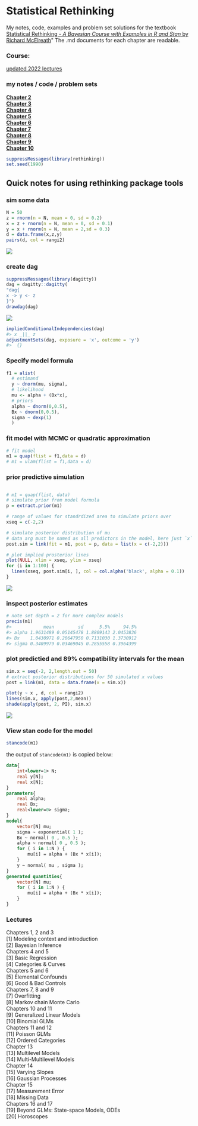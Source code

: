 
<!-- README.md is generated from README.Rmd. Please edit that file -->

# Statistical Rethinking

<!-- badges: start -->

<!-- badges: end -->

My notes, code, examples and problem set solutions for the textbook
[Statistical Rethinking - *A Bayesian Course with Examples in R and
Stan* by Richard
McElreath](https://xcelab.net/rm/statistical-rethinking/)" The .md
documents for each chapter are readable.

### Course:

[updated 2022
lectures](https://www.youtube.com/playlist?list=PLDcUM9US4XdMROZ57-OIRtIK0aOynbgZN)

### my notes / code / problem sets

[**Chapter 2**](https://github.com/MattPM/Rthink/blob/master/Chapter%202.%20Small%20Worlds%20and%20Large%20Worlds/ch2.md)  
[**Chapter 3**](https://github.com/MattPM/Rthink/blob/master/Chapter%203.%20Sampling%20the%20Imaginary/ch3.md)  
[**Chapter 4**](https://github.com/MattPM/Rthink/blob/master/Chapter%204.%20Geocentric%20Models/Ch4.md)  
[**Chapter 5**](https://github.com/MattPM/Rthink/blob/master/Chapter%205.%20DAGs%20multiple%20regression%20causal%20inference/ch5.md)  
[**Chapter 6**](https://github.com/MattPM/Rthink/blob/master/Chapter%206.%20bias%20colineariry%20berkson's%2C%20simpsons%20paradox%20types%20of%20bias/ch6.md)  
[**Chapter 7**](https://github.com/MattPM/Rthink/blob/master/Chapter%207.%20model%20selection%20information%20theory%20entropy%20cross%20validation/ch7.md)  
[**Chapter 8**](https://github.com/MattPM/Rthink/blob/master/chapter%208.%20interactions%20discrete%20and%20continuous/ch8.md)  
[**Chapter 9**](https://github.com/MattPM/Rthink/blob/master/Chapter%209.%20Markov%20Chain%20Monte%20Carlo/ch9.md)  
[**Chapter 10**](https://github.com/MattPM/Rthink/blob/master/Chapter%2010.%20GLMs%20and%20maximum%20entropy/ch10.md)  
<!-- [**Chapter 11**]()   --> <!-- [**Chapter 12**]()   -->
<!-- [**Chapter 13**]()   --> <!-- [**Chapter 14**]()   -->
<!-- [**Chapter 15**]()   -->

``` r
suppressMessages(library(rethinking))
set.seed(1990)
```

## Quick notes for using rethinking package tools

### sim some data

``` r
N = 50
z = rnorm(n = N, mean = 0, sd = 0.2)
x = z + rnorm(n = N, mean = 0, sd = 0.1)
y = x + rnorm(n = N, mean = 2,sd = 0.3)
d = data.frame(x,z,y)
pairs(d, col = rangi2)
```

![](README_files/figure-gfm/unnamed-chunk-3-1.png)<!-- -->

### create dag

``` r
suppressMessages(library(dagitty))
dag = dagitty::dagitty(
"dag{
x -> y <- z
}")
drawdag(dag)
```

![](README_files/figure-gfm/unnamed-chunk-4-1.png)<!-- -->

``` r
impliedConditionalIndependencies(dag)
#> x _||_ z
adjustmentSets(dag, exposure = 'x', outcome = 'y')
#>  {}
```

### Specify model formula

``` r
f1 = alist( 
  # estimand
  y ~ dnorm(mu, sigma),
  # likelihood
  mu <- alpha + (Bx*x), 
  # priors 
  alpha ~ dnorm(0,0.5), 
  Bx ~ dnorm(0,0.5), 
  sigma ~ dexp(1)
  )
```

### fit model with MCMC or quadratic approximation

``` r
# fit model 
m1 = quap(flist = f1,data = d)
# m1 = ulam(flist = f1,data = d)
```

### prior predictive simulation

``` r

# m1 = quap(flist, data)
# simulate prior from model formula 
p = extract.prior(m1)

# range of values for standrdized area to simulate priors over 
xseq = c(-2,2)

# simulate posterior distribution of mu
# data arg must be named as all predictors in the model, here just `x`
post.sim = link(fit = m1, post = p, data = list(x = c(-2,2)))

# plot implied prosterior lines 
plot(NULL, xlim = xseq, ylim = xseq)
for (i in 1:100) {
  lines(xseq, post.sim[i, ], col = col.alpha('black', alpha = 0.1))
}
```

![](README_files/figure-gfm/unnamed-chunk-7-1.png)<!-- -->

### inspect posterior estimates

``` r
# note set depth = 2 for more complex models 
precis(m1)
#>            mean         sd      5.5%     94.5%
#> alpha 1.9631489 0.05145478 1.8809143 2.0453836
#> Bx    1.0430971 0.20647950 0.7131030 1.3730912
#> sigma 0.3409979 0.03469045 0.2855558 0.3964399
```

### plot predictied and 89% compatibility intervals for the mean

``` r
sim.x = seq(-2, 2,length.out = 50)
# extract posterior distributions for 50 simulated x values 
post = link(m1, data = data.frame(x = sim.x))

plot(y ~ x , d, col = rangi2)
lines(sim.x, apply(post,2,mean))
shade(apply(post, 2, PI), sim.x)
```

![](README_files/figure-gfm/unnamed-chunk-9-1.png)<!-- -->

### View stan code for the model

``` r
stancode(m1)
```

the output of `stancode(m1)` is copied below:

``` stan
data{
    int<lower=1> N;
    real y[N];
    real x[N];
}
parameters{
    real alpha;
    real Bx;
    real<lower=0> sigma;
}
model{
    vector[N] mu;
    sigma ~ exponential( 1 );
    Bx ~ normal( 0 , 0.5 );
    alpha ~ normal( 0 , 0.5 );
    for ( i in 1:N ) {
        mu[i] = alpha + (Bx * x[i]);
    }
    y ~ normal( mu , sigma );
}
generated quantities{
    vector[N] mu;
    for ( i in 1:N ) {
        mu[i] = alpha + (Bx * x[i]);
    }
}
```

### Lectures

Chapters 1, 2 and 3  
\[1\] Modeling context and introduction  
\[2\] Bayesian Inference  
Chapters 4 and 5  
\[3\] Basic Regression  
\[4\] Categories & Curves  
Chapters 5 and 6  
\[5\] Elemental Confounds  
\[6\] Good & Bad Controls  
Chapters 7, 8 and 9  
\[7\] Overfitting  
\[8\] Markov chain Monte Carlo  
Chapters 10 and 11  
\[9\] Generalized Linear Models  
\[10\] Binomial GLMs  
Chapters 11 and 12  
\[11\] Poisson GLMs  
\[12\] Ordered Categories  
Chapter 13  
\[13\] Multilevel Models  
\[14\] Multi-Multilevel Models  
Chapter 14  
\[15\] Varying Slopes  
\[16\] Gaussian Processes  
Chapter 15  
\[17\] Measurement Error  
\[18\] Missing Data  
Chapters 16 and 17  
\[19\] Beyond GLMs: State-space Models, ODEs  
\[20\] Horoscopes

